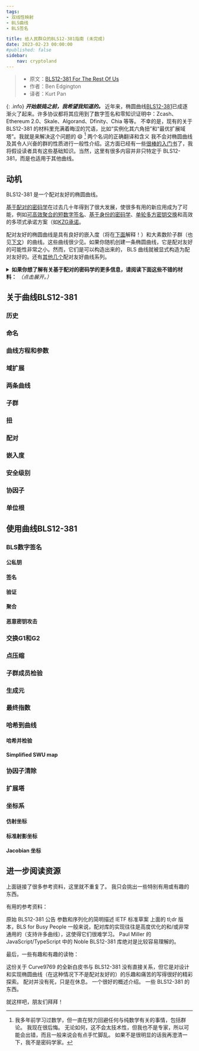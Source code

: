 ```yaml
---
tags:
- 双线性映射
- BLS曲线
- BLS签名

title: 给人民群众的BLS12-381指南 (未完成)
date: 2023-02-23 00:00:00
#published: false
sidebar:
    nav: cryptoland
---
```


> - 原文：[BLS12-381 For The Rest Of Us](https://hackmd.io/@benjaminion/bls12-381)
> - 作者：Ben Edgington
> - 译者：Kurt Pan


{: .info}
***开始鼓捣之前，我希望我知道的。***
近年来，椭圆曲线[BLS12-381](https://electriccoin.co/blog/new-snark-curve/)已成逐渐火了起来。许多协议都将其应用到了数字签名和零知识证明中：Zcash、Ethereum 2.0、Skale、Algorand、Dfinity、Chia 等等。
不幸的是，现有的关于 BLS12-381 的材料里充满着晦涩的咒语，比如“实例化其六角扭”和“最优扩展域塔”。我就是来解决这个问题的 :smile: [^1]
两个名词的正确翻译和含义
我不会对椭圆曲线及其令人兴奋的群的性质进行一般性介绍。这方面已经有一些[很棒的入门书](https://andrea.corbellini.name/2015/05/17/elliptic-curve-cryptography-a-gentle-introduction/)了，我将假设读者具有这些基础知识。当然，这里有很多内容并非只特定于 BLS12-381，而是也适用于其他曲线。

<!--more-->

## 动机
BLS12-381 是一个配对友好的椭圆曲线。

[基于配对的密码学](https://en.wikipedia.org/wiki/Pairing-based_cryptography)在过去几十年得到了很大发展，使很多有用的新应用成为了可能，例如[可高效聚合的](https://crypto.stanford.edu/~dabo/pubs/papers/aggreg.pdf)[短数字签名](https://www.iacr.org/archive/asiacrypt2001/22480516.pdf)、[基于身份的密码学](https://en.wikipedia.org/wiki/Boneh-Franklin_scheme)、[单轮多方密钥交换](http://cgi.di.uoa.gr/~aggelos/crypto/page4/assets/joux-tripartite.pdf)和高效的多项式承诺方案（如[KZG承诺](https://dankradfeist.de/ethereum/2020/06/16/kate-polynomial-commitments.html)。

配对友好的椭圆曲线是具有良好的嵌入度（将在[下面]()解释！）和大素数阶子群（也见[下文]()）的曲线。这些曲线很少见。如果你随机创建一条椭圆曲线，它是配对友好的可能性非常之小。然而，它们是可以构造出来的， BLS 曲线就被显式构造为配对友好的。还有[其他几个](https://eprint.iacr.org/2006/372.pdf)配对友好曲线系列。


<details>
<summary><b>如果你想了解有关基于配对的密码学的更多信息，请阅读下面这些不错的材料：</b> <i>（点击展开。）</i></summary>
<p markdown="1" style="margin-left: .3em; border-left: .15em solid black; padding-left: .5em;">
一个简短的（但技术性的）[解释](https://courses.csail.mit.edu/6.897/spring04/L25.pdf)，以及[另一个](https://www.math.uwaterloo.ca/~ajmeneze/publications/pairings.pdf)。
<br /><br />
[Vitalik 对椭圆曲线配对](https://vitalik.ca/general/2017/01/14/exploring_ecp.html)进行了很好的一般性介绍。
<br /><br />
这份[NIST 报告](https://www.ncbi.nlm.nih.gov/pmc/articles/PMC4730686/)可读性很强。我推荐第 2 节和附录。
<br /><br />
同样好的背景材料是配对友好曲线的[IETF 标准草案](https://tools.ietf.org/id/draft-yonezawa-pairing-friendly-curves-02.html)。
<br /><br />
如果你想真的*理解*这些东西，那么[Pairings for Beginners](https://www.craigcostello.com.au/s/PairingsForBeginners.pdf)就很棒。如果你仔细研究，学习里面的例子，事实证明它并没有看起来那么可怕。我真的很推荐这个（但我也一直都在学习中……）。
</p>
</details> 

## 关于曲线BLS12-381
### 历史
### 命名
### 曲线方程和参数
### 域扩展
### 两条曲线
### 子群
### 扭
### 配对
### 嵌入度
### 安全级别
### 协因子
### 单位根

## 使用曲线BLS12-381
### BLS数字签名
#### 公私钥
#### 签名
#### 验证
#### 聚合
#### 恶意密钥攻击
### 交换G1和G2
### 点压缩
### 子群成员检验
### 生成元
### 最终指数
### 哈希到曲线
#### 哈希并检验
#### Simplified SWU map
### 协因子清除
### 扩展塔
### 坐标系
#### 仿射坐标
#### 标准射影坐标
#### Jacobian 坐标

## 进一步阅读资源
上面链接了很多参考资料，这里就不重复了。 我只会挑出一些特别有用或有趣的东西。

有用的参考资料：

原始 BLS12-381 公告
参数和序列化的简明描述
IETF 标准草案
上面的 tl;dr 版本，BLS for Busy People
一般来说，配对库的实现往往是高度优化的和/或非常通用的（支持许多曲线），这使得它们很难学习。 Paul Miller 的 JavaScript/TypeScript 中的 Noble BLS12-381 库绝对是比较容易理解的。

最后，一些有趣和有趣的读物：

这份关于 Curve9769 的全新白皮书与 BLS12-381 没有直接关系，但它是对设计和实现椭圆曲线（在这种情况下不是配对友好的）的乐趣和痛苦的写得很好的精彩探索。
配对并没有死，只是在休息。 一个很好的概述介绍。 一些 BLS12-381 的东西。

就这样吧，朋友们拜拜！



[^1]: 我多年前学习过数学，但一直在努力回避任何与纯数学有关的事情，包括群论。 我现在很后悔。 无论如何，这不会太技术性，但我也不是专家，所以可能会出错，而且一般来说会有点手忙脚乱。 如果不是很明显的话我再澄清一下，我不是密码学家。

 

